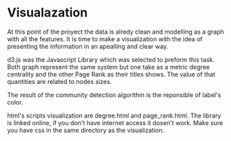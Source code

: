# Visualazation

At this point of the proyect the data is alredy clean and modelling as a graph with all the features. It is time to make a visualization with the idea of presenting the information in an apealling and clear way.

d3.js was the Javascript Library which was selected to preform this task. Both graph represent the same system but one take as a metric degree centrality and the other Page Rank as their titles shows. The value of that quantities are related to nodes sizes. 

The result of the community detection algorithm is the reponsible of label's color.

html's scripts visualization are degree.html and page_rank.html. The library is linked online, if you don't have internet access it dosen't work. Make sure you have css in the same directory as the visualization.
